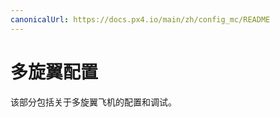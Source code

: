 ```yaml
---
canonicalUrl: https://docs.px4.io/main/zh/config_mc/README
---
```


# 多旋翼配置

该部分包括关于多旋翼飞机的配置和调试。